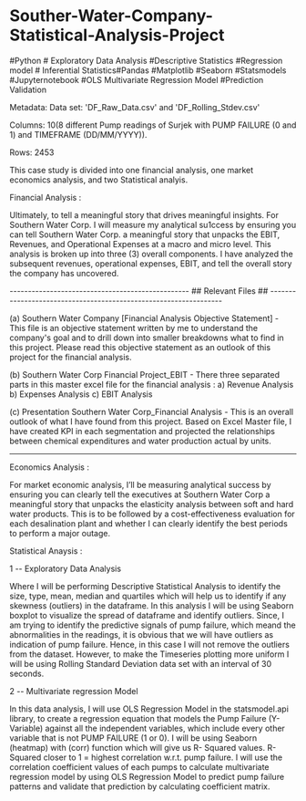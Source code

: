 # Souther-Water-Company-Statistical-Analysis-Project
#Python # Exploratory Data Analysis #Descriptive Statistics #Regression model # Inferential Statistics#Pandas #Matplotlib #Seaborn #Statsmodels #Jupyternotebook #OLS Multivariate Regression Model #Prediction Validation

Metadata:
Data set: 'DF_Raw_Data.csv' and 'DF_Rolling_Stdev.csv'

Columns: 10(8 different Pump readings of Surjek with PUMP FAILURE (0 and 1) and TIMEFRAME (DD/MM/YYYY)).

Rows: 2453

This case study is divided into one financial analysis, one market economics analysis, and two Statistical analyis.

Financial Analysis :

Ultimately, to tell a meaningful story that drives meaningful insights. 
For Southern Water Corp. I will measure my analytical su1ccess by ensuring you can tell Southern Water Corp. a meaningful story that unpacks
the EBIT, Revenues, and Operational Expenses at a macro and micro level.
This analysis is broken up into three (3) overall components. I have analyzed the subsequent revenues, operational expenses, EBIT, and tell the overall story the company has uncovered.

------------------------------------------------- ## Relevant Files ## -----------------------------------------------------------------

(a) Southern Water Company [Financial Analysis Objective Statement] - 
This file is an objective statement written by me to understand the company's goal and to drill down into smaller breakdowns what to find in this project.  Please read this objective statement as an outlook of this project for the financial analysis.

(b) Southern Water Corp Financial Project_EBIT - 
There three separated parts in this master excel file for the financial analysis : 
a) Revenue Analysis b) Expenses Analysis c) EBIT Analysis

(c) Presentation Southern Water Corp_Financial Analysis - 
This is an overall outlook of what I have found from this project. 
Based on Excel Master file, I have created KPI in each segmentation and projected the relationships between chemical expenditures and water production actual by units.

---------------------------------------------------------------------------------------------------------------------------------------


Economics Analysis :

For market economic analysis, I’ll be measuring analytical success by ensuring you can clearly tell the executives at Southern Water Corp a meaningful story that unpacks the elasticity analysis between soft and hard water products. This is to be followed by a cost-effectiveness evaluation for each desalination plant and whether  I can clearly identify the best periods to perform a major outage.


  
Statistical Anaysis :

1 -- Exploratory Data Analysis

Where I will be performing Descriptive Statistical Analysis to identify the size, type, mean, median and quartiles which will help us to identify if any skewness (outliers) in the dataframe. In this analysis I will be using Seaborn boxplot to visualize the spread of dataframe and identify outliers. Since, I am trying to identify the predictive signals of pump failure, which meand the abnormalities in the readings, it is obvious that we will have outliers as indication of pump failure.
Hence, in this case I will not remove the outliers from the dataset. However, to make the Timeseries plotting more uniform I will be using Rolling Standard Deviation data set with an interval of 30 seconds. 

2 -- Multivariate regression Model

In this data analysis, I will use OLS Regression Model in the statsmodel.api library, to create a regression equation that models the Pump Failure (Y-Variable) against 
all the independent variables, which include every other variable that is not PUMP FAILURE (1 or 0). I will be using Seaborn (heatmap) with (corr) function which will give us R- Squared values. R-Squared closer to 1 = highest correlation w.r.t. pump failure. I will use the correlation coefficient values of each pumps to calculate multivariate regression model by using OLS Regression Model to predict pump failure patterns and validate that prediction by calculating coefficient matrix.
